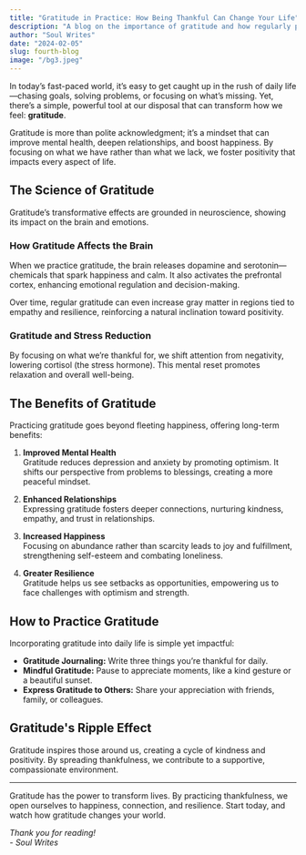 ```yaml
---
title: "Gratitude in Practice: How Being Thankful Can Change Your Life"
description: "A blog on the importance of gratitude and how regularly practicing thankfulness can improve mental health, boost happiness, and cultivate a more positive perspective."
author: "Soul Writes"
date: "2024-02-05"
slug: fourth-blog
image: "/bg3.jpeg"
---
```




In today’s fast-paced world, it’s easy to get caught up in the rush of daily life—chasing goals, solving problems, or focusing on what’s missing. Yet, there’s a simple, powerful tool at our disposal that can transform how we feel: **gratitude**.

Gratitude is more than polite acknowledgment; it’s a mindset that can improve mental health, deepen relationships, and boost happiness. By focusing on what we have rather than what we lack, we foster positivity that impacts every aspect of life.

## The Science of Gratitude

Gratitude’s transformative effects are grounded in neuroscience, showing its impact on the brain and emotions.

### How Gratitude Affects the Brain

When we practice gratitude, the brain releases dopamine and serotonin—chemicals that spark happiness and calm. It also activates the prefrontal cortex, enhancing emotional regulation and decision-making.

Over time, regular gratitude can even increase gray matter in regions tied to empathy and resilience, reinforcing a natural inclination toward positivity.

### Gratitude and Stress Reduction

By focusing on what we’re thankful for, we shift attention from negativity, lowering cortisol (the stress hormone). This mental reset promotes relaxation and overall well-being.

## The Benefits of Gratitude

Practicing gratitude goes beyond fleeting happiness, offering long-term benefits:

1. **Improved Mental Health**  
   Gratitude reduces depression and anxiety by promoting optimism. It shifts our perspective from problems to blessings, creating a more peaceful mindset.

2. **Enhanced Relationships**  
   Expressing gratitude fosters deeper connections, nurturing kindness, empathy, and trust in relationships.

3. **Increased Happiness**  
   Focusing on abundance rather than scarcity leads to joy and fulfillment, strengthening self-esteem and combating loneliness.

4. **Greater Resilience**  
   Gratitude helps us see setbacks as opportunities, empowering us to face challenges with optimism and strength.

## How to Practice Gratitude

Incorporating gratitude into daily life is simple yet impactful:

- **Gratitude Journaling:** Write three things you’re thankful for daily.  
- **Mindful Gratitude:** Pause to appreciate moments, like a kind gesture or a beautiful sunset.  
- **Express Gratitude to Others:** Share your appreciation with friends, family, or colleagues.

## Gratitude's Ripple Effect

Gratitude inspires those around us, creating a cycle of kindness and positivity. By spreading thankfulness, we contribute to a supportive, compassionate environment.

---

Gratitude has the power to transform lives. By practicing thankfulness, we open ourselves to happiness, connection, and resilience. Start today, and watch how gratitude changes your world.

*Thank you for reading!*  
*- Soul Writes*
